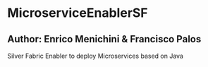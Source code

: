 # MicroserviceEnablerSF
## Author: Enrico Menichini & Francisco Palos
Silver Fabric Enabler to deploy Microservices based on Java

